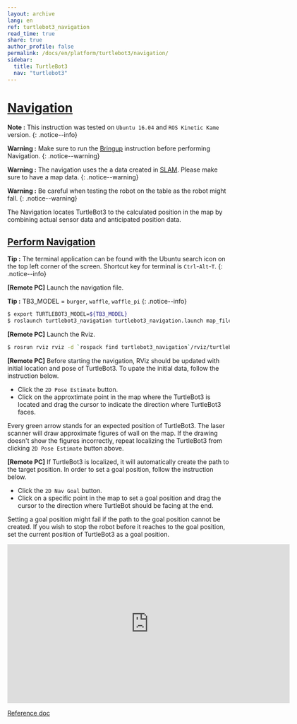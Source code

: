 ```yaml
---
layout: archive
lang: en
ref: turtlebot3_navigation
read_time: true
share: true
author_profile: false
permalink: /docs/en/platform/turtlebot3/navigation/
sidebar:
  title: TurtleBot3
  nav: "turtlebot3"
---
```


<div style="counter-reset: h1 12"></div>

# [Navigation](#navigation)

**Note :** This instruction was tested on `Ubuntu 16.04` and `ROS Kinetic Kame` version.
{: .notice--info}

**Warning :** Make sure to run the [Bringup](#bringup) instruction before performing Navigation.
{: .notice--warning}

**Warning :** The navigation uses the a data created in [SLAM](#slam). Please make sure to have a map data.
{: .notice--warning}

**Warning :** Be careful when testing the robot on the table as the robot might fall.
{: .notice--warning}

The Navigation locates TurtleBot3 to the calculated position in the map by combining actual sensor data and anticipated position data.


## [Perform Navigation](#perform-navigation)

**Tip :** The terminal application can be found with the Ubuntu search icon on the top left corner of the screen. Shortcut key for terminal is `Ctrl`-`Alt`-`T`.
{: .notice--info}

**[Remote PC]** Launch the navigation file.

**Tip :** TB3_MODEL = `burger`, `waffle`, `waffle_pi` 
{: .notice--info}

``` bash
$ export TURTLEBOT3_MODEL=${TB3_MODEL}
$ roslaunch turtlebot3_navigation turtlebot3_navigation.launch map_file:=$HOME/map.yaml
```

**[Remote PC]** Launch the Rviz.

``` bash
$ rosrun rviz rviz -d `rospack find turtlebot3_navigation`/rviz/turtlebot3_nav.rviz
```

**[Remote PC]** Before starting the navigation, RViz should be updated with initial location and pose of TurtleBot3. To upate the initial data, follow the instruction below.

- Click the `2D Pose Estimate` button.
- Click on the approxtimate point in the map where the TurtleBot3 is located and drag the cursor to indicate the direction where TurtleBot3 faces.

Every green arrow stands for an expected position of TurtleBot3. The laser scanner will draw approximate figures of wall on the map. If the drawing doesn't show the figures incorrectly, repeat localizing the TurtleBot3 from clicking `2D Pose Estimate` button above.

**[Remote PC]** If TurtleBot3 is localized, it will automatically create the path to the target position. In order to set a goal position, follow the instruction below.

- Click the `2D Nav Goal` button.
- Click on a specific point in the map to set a goal position and drag the cursor to the direction where TurtleBot should be facing at the end.

Setting a goal position might fail if the path to the goal position cannot be created.
If you wish to stop the robot before it reaches to the goal position, set the current position of TurtleBot3 as a goal position.

<iframe width="640" height="360" src="https://www.youtube.com/embed/VYlMywwYALU" frameborder="0" allowfullscreen></iframe>

[Reference doc](http://wiki.ros.org/turtlebot_navigation/Tutorials/Autonomously%20navigate%20in%20a%20known%20map)
